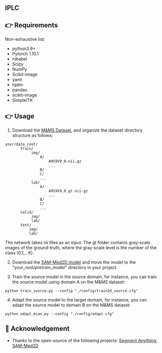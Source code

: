 ## IPLC


## 👉 Requirements
Non-exhaustive list:
* python3.9+
* Pytorch 1.10.1
* nibabel
* Scipy
* NumPy
* Scikit-image
* yaml
* tqdm
* pandas
* scikit-image
* SimpleITK


## 👉 Usage
1. Download the [M&MS Dataset](http://www.ub.edu/mnms), and organize the dataset directory structure as follows:
```
your/data_root/
       train/
            img/
                A/
                    A0S9V9_0.nii.gz
                    ...
                B/
                C/
                ...
            lab/
                A/
                    A0S9V9_0_gt.nii.gz
                    ...
                B/
                C/
                ...
       valid/
            img/
            lab/
       test/
           img/
           lab/
```
The network takes nii files as an input. The gt folder contains gray-scale images of the ground-truth, where the gray-scale level is the number of the class (0,1,...K).

2. Download the [SAM-Med2D model](https://drive.google.com/file/d/1ARiB5RkSsWmAB_8mqWnwDF8ZKTtFwsjl/view?usp=drive_link) and move the model to the "your_root/pretrain_model" directory in your project.

3. Train the source model in the source domain, for instance, you can train the source model using domain A on the M&MS dataset:

```
python train_source.py --config "./config/train2d_source.cfg"
```

4. Adapt the source model to the target domain, for instance, you can adapt the source model to domain B on the M&MS dataset:

```
python adapt_mian.py --config "./config/adapt.cfg"
```

## 🤝 Acknowledgement
- Thanks to the open-source of the following projects: [Segment Anything](https://github.com/facebookresearch/segment-anything); [SAM-Med2D](https://github.com/cv-chaitali/SAM-Med2D)
